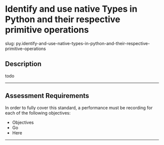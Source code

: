 # Identify and use native Types in Python and their respective primitive operations

slug: py.identify-and-use-native-types-in-python-and-their-respective-primitive-operations

## Description
todo

---
## Assessment Requirements
In order to fully cover this standard, a performance must be recording for each of the following objectives:

- Objectives
- Go
- Here


---
